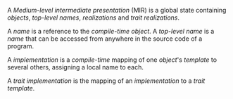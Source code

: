 A *Medium-level intermediate presentation* (MIR) is a global state containing *objects*, *top-level names*, *realizations* and *trait realizations*.

A *name* is a reference to the *compile-time* *object*. A *top-level name* is a *name* that can be accessed from anywhere in the source code of a program.

A *implementation* is a *compile-time* mapping of one *object*'s *template* to several others, assigning a local name to each.

A *trait implementation* is the mapping of an *implementation* to a *trait template*.